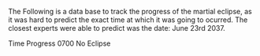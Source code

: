

The Following is a data base to track the progress of the martial eclipse, as it was hard to
predict the exact time at which it was going to ocurred. The closest experts were able to
predict was the date: June 23rd 2037.

Time    Progress
0700    No Eclipse
